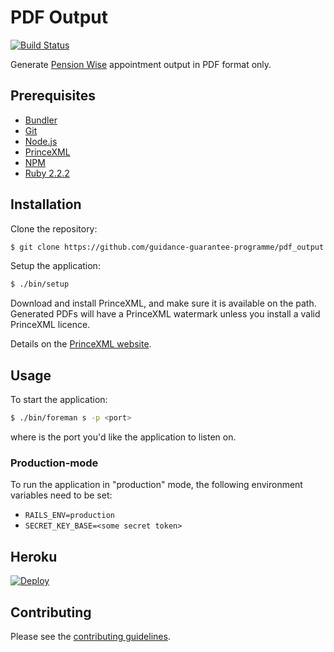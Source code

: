 # PDF Output

[![Build Status](https://magnum.travis-ci.com/guidance-guarantee-programme/pdf_output.svg?token=Na2Zajdrgs8wscyzQfn2)](https://magnum.travis-ci.com/guidance-guarantee-programme/pdf_output)

Generate [Pension Wise] appointment output in PDF format only.


## Prerequisites

* [Bundler]
* [Git]
* [Node.js][Node]
* [PrinceXML]
* [NPM]
* [Ruby 2.2.2][Ruby]


## Installation

Clone the repository:

```sh
$ git clone https://github.com/guidance-guarantee-programme/pdf_output.git
```

Setup the application:

```sh
$ ./bin/setup
```

Download and install PrinceXML, and make sure it is available on the path. Generated PDFs will
have a PrinceXML watermark unless you install a valid PrinceXML licence.

Details on the [PrinceXML website][princexml].

## Usage

To start the application:

```sh
$ ./bin/foreman s -p <port>
```

where <port> is the port you'd like the application to listen on.

### Production-mode

To run the application in "production" mode, the following environment variables need to be set:

* `RAILS_ENV=production`
* `SECRET_KEY_BASE=<some secret token>`

## Heroku

[![Deploy](https://www.herokucdn.com/deploy/button.png)](https://heroku.com/deploy)


## Contributing

Please see the [contributing guidelines](/CONTRIBUTING.md).

[bundler]: http://bundler.io
[git]: http://git-scm.com
[heroku]: https://www.heroku.com
[node]: http://nodejs.org
[npm]: https://www.npmjs.org
[pension wise]: https://www.pensionwise.gov.uk
[princexml]: http://www.princexml.com/
[ruby]: http://www.ruby-lang.org/en
